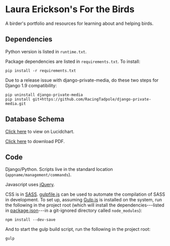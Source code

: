 # Laura Erickson's For the Birds

A birder's portfolio and resources for learning about and helping birds.


## Dependencies

Python version is listed in `runtime.txt`.

Package dependencies are listed in `requirements.txt`.
To install:
```
pip install -r requirements.txt
```

Due to a release issue with django-private-media, do these two steps for
Django 1.9 compatibility:
```
pip uninstall django-private-media
pip install git+https://github.com/RacingTadpole/django-private-media.git
```


## Database Schema

[Click here](https://www.lucidchart.com/documents/view/a75393ca-f3ce-45e0-8658-e901ae2e41a0)
to view on Lucidchart.

[Click here](https://www.lucidchart.com/publicSegments/view/a3c5059c-139e-40a8-ad5c-bdfdad791a14/image.pdf)
to download PDF.


## Code

Django/Python. Scripts live in the standard location
(`appname/management/commands`).

Javascript uses [jQuery](http://jquery.com/).

CSS is in [SASS](http://sass-lang.com/).
[gulpfile.js](gulpfile.js) can be used to automate the compilation of
SASS in development.
To set up, assuming [Gulp.js](http://gulpjs.com/) is installed on the
system, run the following in the project root (which will install the
dependencies---listed in [package.json](package.json)---in a git-ignored
directory called `node_modules`):
```
npm install --dev-save
```

And to start the gulp build script, run the following in the project root:
```
gulp
```
